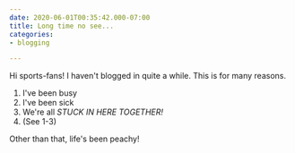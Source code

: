 ```yaml
---
date: 2020-06-01T00:35:42.000-07:00
title: Long time no see...
categories:
- blogging

---
```

Hi sports-fans!  I haven't blogged in quite a while.  This is for many reasons.

1. I've been busy
2. I've been sick
3. We're all _STUCK IN HERE TOGETHER!_
4. (See 1-3)

Other than that, life's been peachy!
